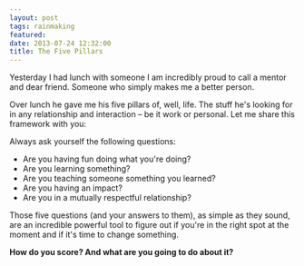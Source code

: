 ```yaml
---
layout: post
tags: rainmaking
featured: 
date: 2013-07-24 12:32:00
title: The Five Pillars
---
```

Yesterday I had lunch with someone I am incredibly proud to call a mentor and dear friend. Someone who simply makes me a better person.

Over lunch he gave me his five pillars of, well, life. The stuff he's looking for in any relationship and interaction – be it work or personal. Let me share this framework with you:

Always ask yourself the following questions:

- Are you having fun doing what you're doing?
- Are you learning something?
- Are you teaching someone something you learned?
- Are you having an impact?
- Are you in a mutually respectful relationship?

Those five questions (and your answers to them), as simple as they sound, are an incredible powerful tool to figure out if you're in the right spot at the moment and if it's time to change something.

**How do you score? And what are you going to do about it?**